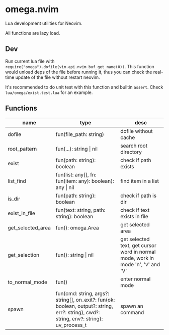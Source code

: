 # omega.nvim

Lua development utilities for Neovim.

All functions are lazy load.

## Dev

Run current lua file with `require("omega").dofile(vim.api.nvim_buf_get_name(0))`. This function would unload deps of the file before running it, thus you can check the real-time update of the file without restart neovim.

It's recommended to do unit test with this function and builtin `assert`. Check `lua/omega/exist.test.lua` for an example.

## Functions

| name              | type                                                                                                                                   | desc                                                                             |
| ----------------- | -------------------------------------------------------------------------------------------------------------------------------------- | -------------------------------------------------------------------------------- |
| dofile            | fun(file_path: string)                                                                                                                 | dofile without cache                                                             |
| root_pattern      | fun(...): string \| nil                                                                                                                | search root directory                                                            |
| exist             | fun(path: string): boolean                                                                                                             | check if path exists                                                             |
| list_find         | fun(list: any[], fn: fun(item: any): boolean): any \| nil                                                                              | find item in a list                                                              |
| is_dir            | fun(path: string): boolean                                                                                                             | check if path is dir                                                             |
| exist_in_file     | fun(text: string, path: string): boolean                                                                                               | check if text exists in file                                                     |
| get_selected_area | fun(): omega.Area                                                                                                                      | get selected area                                                                |
| get_selection     | fun(): string \| nil                                                                                                                   | get selected text, get cursor word in normal mode, work in mode 'n', 'v' and 'V' |
| to_normal_mode    | fun()                                                                                                                                  | enter normal mode                                                                |
| spawn             | fun(cmd: string, args?: string[], on_exit?: fun(ok: boolean, output?: string, err?: string), cwd?: string, env?: string): uv_process_t | spawn an command                                                                 |
